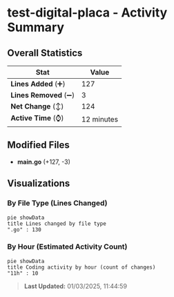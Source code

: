 # test-digital-placa - Activity Summary 

## Overall Statistics

| Stat                   | Value                                                             |
| ---------------------- | ----------------------------------------------------------------- |
| **Lines Added** (➕)   | 127                                          |
| **Lines Removed** (➖) | 3                                        |
| **Net Change** (↕)    | 124                |
| **Active Time** (⌚)   | 12 minutes |


## Modified Files
- **main.go** (+127, -3)

## Visualizations

### By File Type (Lines Changed)

```mermaid
pie showData
title Lines changed by file type
".go" : 130
```

### By Hour (Estimated Activity Count)

```mermaid
pie showData
title Coding activity by hour (count of changes)
"11h" : 10
```


> **Last Updated:** 01/03/2025, 11:44:59